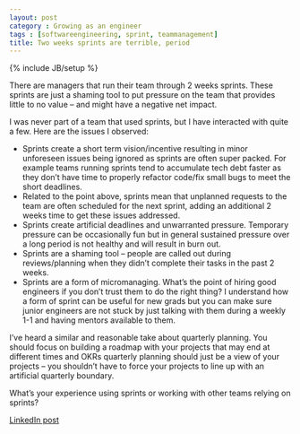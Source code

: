 ```yaml
---
layout: post
category : Growing as an engineer
tags : [softwareengineering, sprint, teammanagement] 
title: Two weeks sprints are terrible, period
---
```

{% include JB/setup %}

There are managers that run their team through 2 weeks sprints. These sprints are just a shaming tool to put pressure on the team that provides little to no value – and might have a negative net impact.

I was never part of a team that used sprints, but I have interacted with quite a few. Here are the issues I observed:

- Sprints create a short term vision/incentive resulting in minor unforeseen issues being ignored as sprints are often super packed. For example teams running sprints tend to accumulate tech debt faster as they don’t have time to properly refactor code/fix small bugs to meet the short deadlines.
- Related to the point above, sprints mean that unplanned requests to the team are often scheduled for the next sprint, adding an additional 2 weeks time to get these issues addressed.
- Sprints create artificial deadlines and unwarranted pressure. Temporary pressure can be occasionally fun but in general sustained pressure over a long period is not healthy and will result in burn out.
- Sprints are a shaming tool – people are called out during reviews/planning when they didn’t complete their tasks in the past 2 weeks.
- Sprints are a form of micromanaging. What’s the point of hiring good engineers if you don’t trust them to do the right thing? I understand how a form of sprint can be useful for new grads but you can make sure junior engineers are not stuck by just talking with them during a weekly 1-1 and having mentors available to them.

I’ve heard a similar and reasonable take about quarterly planning. You should focus on building a roadmap with your projects that may end at different times and OKRs quarterly planning should just be a view of your projects – you shouldn’t have to force your projects to line up with an artificial quarterly boundary.

What’s your experience using sprints or working with other teams relying on sprints?

[LinkedIn post](https://www.linkedin.com/posts/tumichel_softwareengineering-sprint-teammanagement-activity-7167911237735956482-gTG7?utm_source=share&utm_medium=member_desktop)
